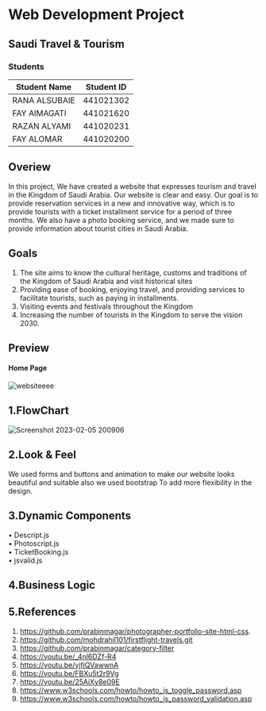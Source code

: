 # Web Development Project

##  Saudi Travel & Tourism
### Students
Student Name  | Student ID
------------- | -------------
RANA ALSUBAIE | 441021302
FAY AlMAGATI | 441021620
RAZAN ALYAMI | 441020231
FAY ALOMAR   | 441020200

## Overiew
In this project, We have created a website that expresses tourism and travel in the Kingdom of Saudi Arabia. Our website is clear and easy. Our goal is to provide reservation services in a new and innovative way, which is to provide tourists with a ticket installment service for a period of three months. We also have a photo booking service, and  we made sure to provide information about tourist cities in Saudi Arabia.
## Goals
1.	The site aims to know the cultural heritage, customs and traditions of the Kingdom of Saudi Arabia and visit historical sites
2.	 Providing ease of booking, enjoying travel, and providing services to facilitate tourists, such as paying in installments.
3.	Visiting events and festivals throughout the Kingdom
4.	Increasing the number of tourists in the Kingdom to serve the vision 2030.

## Preview

#### Home Page
![websiteeee](![image](https://user-images.githubusercontent.com/114013450/218224726-c24e5f0c-edc8-4411-af8f-f6424efbb049.png))

## 1.FlowChart
![Screenshot 2023-02-05 200906](https://user-images.githubusercontent.com/104152519/216833720-b87933e9-c21b-4fd4-aa28-60745e4a2645.jpg)

## 2.Look & Feel
We used forms and buttons and animation to make our website looks beautiful and suitable also we used bootstrap To add more flexibility in the design.

## 3.Dynamic Components

•	Descript.js <br>
•	Photoscript.js <br>
•	TicketBooking.js <br>
•	jsvalid.js  <br>


## 4.Business Logic

## 5.References
1.	https://github.com/prabinmagar/photographer-portfolio-site-html-css.
2.	https://github.com/mohdrahil101/firstflight-travels.git
3.	https://github.com/prabinmagar/category-filter
4.	https://youtu.be/_4nl6DZf-R4
5.	https://youtu.be/yjfjQVawwnA
6.	https://youtu.be/FBXu5t2r9Vg
7.	https://youtu.be/25AiXy8e09E
8.	https://www.w3schools.com/howto/howto_js_toggle_password.asp
9.	https://www.w3schools.com/howto/howto_js_password_validation.asp


